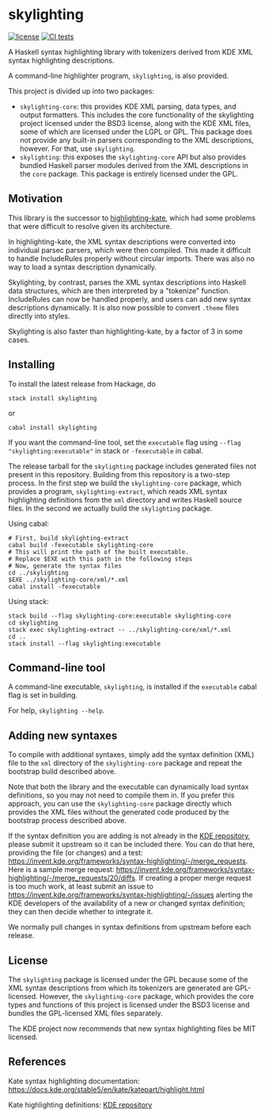 skylighting
===========

[![license](https://img.shields.io/badge/license-GPLv2+-brightgreen.svg)](https://www.gnu.org/licenses/gpl.html)
[![CI tests](https://github.com/jgm/skylighting/workflows/CI%20tests/badge.svg)](https://github.com/jgm/skylighting/actions)

A Haskell syntax highlighting library with tokenizers derived
from KDE XML syntax highlighting descriptions.

A command-line highlighter program, `skylighting`, is also provided.

This project is divided up into two packages:

 * `skylighting-core`: this provides KDE XML parsing, data types,
   and output formatters. This includes the core functionality of the
   skylighting project licensed under the BSD3 license, along with the
   KDE XML files, some of which are licensed under the LGPL or GPL. This
   package does not provide any built-in parsers corresponding to the
   XML descriptions, however. For that, use `skylighting`.
 * `skylighting`: this exposes the `skylighting-core` API but also
   provides bundled Haskell parser modules derived from the XML
   descriptions in the `core` package. This package is entirely licensed
   under the GPL.

Motivation
----------

This library is the successor to [highlighting-kate], which had
some problems that were difficult to resolve given its
architecture.

In highlighting-kate, the XML syntax descriptions were converted
into individual parsec parsers, which were then compiled.  This
made it difficult to handle IncludeRules properly without
circular imports.  There was also no way to load a syntax
description dynamically.

Skylighting, by contrast, parses the XML syntax descriptions
into Haskell data structures, which are then interpreted by
a "tokenize" function.  IncludeRules can now be handled
properly, and users can add new syntax descriptions
dynamically.  It is also now possible to convert `.theme` files
directly into styles.

Skylighting is also faster than highlighting-kate, by a
factor of 3 in some cases.

Installing
----------

To install the latest release from Hackage, do

    stack install skylighting
or

    cabal install skylighting

If you want the command-line tool, set the `executable` flag
using `--flag "skylighting:executable"` in stack or
`-fexecutable` in cabal.

The release tarball for the `skylighting` package includes generated
files not present in this repository. Building from this repository is
a two-step process. In the first step we build the `skylighting-core`
package, which provides a program, `skylighting-extract`, which reads
XML syntax highlighting definitions from the `xml` directory and writes
Haskell source files. In the second we actually build the `skylighting`
package.

Using cabal:

    # First, build skylighting-extract
    cabal build -fexecutable skylighting-core
    # This will print the path of the built executable.
    # Replace $EXE with this path in the following steps
    # Now, generate the syntax files
    cd ../skylighting
    $EXE ../skylighting-core/xml/*.xml
    cabal install -fexecutable

Using stack:

    stack build --flag skylighting-core:executable skylighting-core
    cd skylighting
    stack exec skylighting-extract -- ../skylighting-core/xml/*.xml
    cd ..
    stack install --flag skylighting:executable


Command-line tool
-----------------

A command-line executable, `skylighting`, is installed if
the `executable` cabal flag is set in building.

For help, `skylighting --help`.

Adding new syntaxes
-------------------

To compile with additional syntaxes, simply add the syntax definition
(XML) file to the `xml` directory of the `skylighting-core` package and
repeat the bootstrap build described above.

Note that both the library and the executable can dynamically load
syntax definitions, so you may not need to compile them in. If you
prefer this approach, you can use the `skylighting-core` package
directly which provides the XML files without the generated code
produced by the bootstrap process described above.

If the syntax definition you are adding is not already in the
[KDE repository], please submit it upstream so it can be
included there.  You can do that here, providing the file (or
changes) and a test:
<https://invent.kde.org/frameworks/syntax-highlighting/-/merge_requests>.
Here is a sample merge request:
<https://invent.kde.org/frameworks/syntax-highlighting/-/merge_requests/20/diffs>.
If creating a proper merge request is too much work, at least
submit an issue to
<https://invent.kde.org/frameworks/syntax-highlighting/-/issues>
alerting the KDE developers of the availability of a new or
changed syntax definition; they can then decide whether to
integrate it.

We normally pull changes in syntax definitions from upstream
before each release.

License
-------

The `skylighting` package is licensed under the GPL because some of the
XML syntax descriptions from which its tokenizers are generated are
GPL-licensed. However, the `skylighting-core` package, which provides
the core types and functions of this project is licensed under the BSD3
license and bundles the GPL-licensed XML files separately.

The KDE project now recommends that new syntax highlighting
files be MIT licensed.

References
----------

Kate syntax highlighting documentation:
<https://docs.kde.org/stable5/en/kate/katepart/highlight.html>

Kate highlighting definitions: [KDE repository]

[KDE repository]: <https://github.com/KDE/syntax-highlighting/tree/master/data/syntax>

[highlighting-kate]: https://github.com/jgm/highlighting-kate
